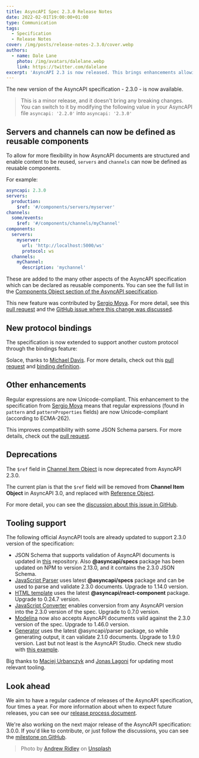 ```yaml
---
title: AsyncAPI Spec 2.3.0 Release Notes
date: 2022-02-01T19:00:00+01:00
type: Communication
tags:
  - Specification
  - Release Notes
cover: /img/posts/release-notes-2.3.0/cover.webp
authors:
  - name: Dale Lane
    photo: /img/avatars/dalelane.webp
    link: https://twitter.com/dalelane
excerpt: 'AsyncAPI 2.3 is now released. This brings enhancements allowing new ways of structuring AsyncAPI documents and support for describing Solace APIs.'
---
```


The new version of the AsyncAPI specification - 2.3.0 - is now available.

> This is a minor release, and it doesn't bring any breaking changes. You can switch to it by modifying the following value in your AsyncAPI file `asyncapi: '2.2.0'` into `asyncapi: '2.3.0'`

## Servers and channels can now be defined as reusable components

To allow for more flexibility in how AsyncAPI documents are structured and enable content to be reused, `servers` and `channels` can now be defined as reusable components.

For example:

```yaml
asyncapi: 2.3.0
servers:
  production:
    $ref: '#/components/servers/myserver'
channels:
  some/events:
    $ref: '#/components/channels/myChannel'
components:
  servers:
    myserver:
      url: 'http://localhost:5000/ws'
      protocol: ws
  channels:
    myChannel:
      description: 'mychannel'
```

These are added to the many other aspects of the AsyncAPI specification which can be declared as reusable components. You can see the full list in the [Components Object section of the AsyncAPI specification](https://www.asyncapi.com/docs/specifications/v2.3.0#componentsObject).

This new feature was contributed by [Sergio Moya](https://www.linkedin.com/in/smoya). For more detail, see this [pull request](https://github.com/asyncapi/spec/pull/665) and the [GitHub issue where this change was discussed](https://github.com/asyncapi/spec/issues/660).

## New protocol bindings

The specification is now extended to support another custom protocol through the bindings feature:

Solace, thanks to [Michael Davis](https://github.com/damaru-inc).
For more details, check out this [pull request](https://github.com/asyncapi/spec/pull/666) and [binding definition](https://github.com/asyncapi/bindings/tree/master/solace).

## Other enhancements

Regular expressions are now Unicode-compliant. This enhancement to the specification from [Sergio Moya](https://www.linkedin.com/in/smoya) means that regular expressions (found in `pattern` and `patternProperties` fields) are now Unicode-compliant (according to ECMA-262).

This improves compatibility with some JSON Schema parsers. For more details, check out the [pull request](https://github.com/asyncapi/spec-json-schemas/pull/145).

## Deprecations

The `$ref` field in [Channel Item Object](https://www.asyncapi.com/docs/specifications/v2.3.0#channelItemObject) is now deprecated from AsyncAPI 2.3.0.

The current plan is that the `$ref` field will be removed from **Channel Item Object** in AsyncAPI 3.0, and replaced with [Reference Object](https://www.asyncapi.com/docs/specifications/v2.3.0#referenceObject).

For more detail, you can see the [discussion about this issue in GitHub](https://github.com/asyncapi/spec/issues/607).

## Tooling support

The following official AsyncAPI tools are already updated to support 2.3.0 version of the specification:

- JSON Schema that supports validation of AsyncAPI documents is updated in [this](https://github.com/asyncapi/asyncapi-node) repository. Also **@asyncapi/specs** package has been updated on NPM to version 2.13.0, and it contains the 2.3.0 JSON Schema.
- [JavaScript Parser](https://github.com/asyncapi/parser-js/) uses latest **@asyncapi/specs** package and can be used to parse and validate 2.3.0 documents. Upgrade to 1.14.0 version.
- [HTML template](https://github.com/asyncapi/html-template) uses the latest **@asyncapi/react-component** package. Upgrade to 0.24.7 version.
- [JavaScript Converter](https://github.com/asyncapi/converter-js/) enables conversion from any AsyncAPI version into the 2.3.0 version of the spec. Upgrade to 0.7.0 version.
- [Modelina](https://github.com/asyncapi/modelina/) now also accepts AsyncAPI documents valid against the 2.3.0 version of the spec. Upgrade to 1.46.0 version.
- [Generator](https://github.com/asyncapi/generator/) uses the latest @asyncapi/parser package, so while generating output, it can validate 2.1.0 documents. Upgrade to 1.9.0 version.
  Last but not least is the AsyncAPI Studio. Check new studio with [this example](https://studio.asyncapi.com/?url=https://raw.githubusercontent.com/asyncapi/spec/v2.3.0/examples/websocket-gemini.yml).

Big thanks to [Maciej Urbanczyk](https://github.com/magicmatatjahu) and [Jonas Lagoni](https://github.com/jonaslagoni/) for updating most relevant tooling.

## Look ahead

We aim to have a regular cadence of releases of the AsyncAPI specification, four times a year. For more information about when to expect future releases, you can see our [release process document](https://github.com/asyncapi/spec/blob/master/RELEASE_PROCESS.md#release-cadence).

We're also working on the next major release of the AsyncAPI specification: 3.0.0. If you'd like to contribute, or just follow the discussions, you can see the [milestone on GitHub](https://github.com/asyncapi/spec/milestone/18).

> Photo by <a href="https://unsplash.com/@aridley88?utm_source=unsplash&utm_medium=referral&utm_content=creditCopyText">Andrew Ridley</a> on <a href="https://unsplash.com/?utm_source=unsplash&utm_medium=referral&utm_content=creditCopyText">Unsplash</a>
